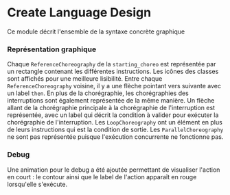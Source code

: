 # Create Language Design

Ce module décrit l'ensemble de la syntaxe concrète graphique 

### Représentation graphique

Chaque `ReferenceChoreography` de la `starting_choreo` est représentée par un rectangle contenant les différentes instructions. Les icônes des classes sont affichés pour une meilleure lisibilité. Entre chaque `ReferenceChoreography` voisine, il y a une flèche pointant vers suivante avec un label `then`.
En plus de la chorégraphie, les chorégraphies des interruptions sont également représentée de la même manière. Un flèche allant de la chorégraphie principale à la chorégraphie de l'interruption est représentée, avec un label qui décrit la condition à valider pour exécuter la chorégraphie de l'interruption.
Les `LoopChoreography` ont un élément en plus de leurs instructions qui est la condition de sortie.
Les `ParallelChoreography` ne sont pas représentée puisque l'exécution concurrente ne fonctionne pas.

### Debug

Une animation pour le debug a été ajoutée permettant de visualiser l'action en court : le contour ainsi que le label de l'action apparaît en rouge lorsqu'elle s'exécute.
